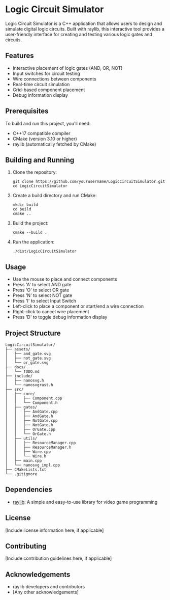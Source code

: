 # Logic Circuit Simulator

Logic Circuit Simulator is a C++ application that allows users to design and simulate digital logic circuits. Built with raylib, this interactive tool provides a user-friendly interface for creating and testing various logic gates and circuits.

## Features

- Interactive placement of logic gates (AND, OR, NOT)
- Input switches for circuit testing
- Wire connections between components
- Real-time circuit simulation
- Grid-based component placement
- Debug information display

## Prerequisites

To build and run this project, you'll need:

- C++17 compatible compiler
- CMake (version 3.10 or higher)
- raylib (automatically fetched by CMake)

## Building and Running

1. Clone the repository:
   ```
   git clone https://github.com/yourusername/LogicCircuitSimulator.git
   cd LogicCircuitSimulator
   ```

2. Create a build directory and run CMake:
   ```
   mkdir build
   cd build
   cmake ..
   ```

3. Build the project:
   ```
   cmake --build .
   ```

4. Run the application:
   ```
   ./dist/LogicCircuitSimulator
   ```

## Usage

- Use the mouse to place and connect components
- Press 'A' to select AND gate
- Press 'O' to select OR gate
- Press 'N' to select NOT gate
- Press 'I' to select Input Switch
- Left-click to place a component or start/end a wire connection
- Right-click to cancel wire placement
- Press 'D' to toggle debug information display

## Project Structure

```
LogicCircuitSimulator/
├── assets/
│   ├── and_gate.svg
│   ├── not_gate.svg
│   └── or_gate.svg
├── docs/
│   └── TODO.md
├── include/
│   ├── nanosvg.h
│   └── nanosvgrast.h
├── src/
│   ├── core/
│   │   ├── Component.cpp
│   │   └── Component.h
│   ├── gates/
│   │   ├── AndGate.cpp
│   │   ├── AndGate.h
│   │   ├── NotGate.cpp
│   │   ├── NotGate.h
│   │   ├── OrGate.cpp
│   │   └── OrGate.h
│   ├── utils/
│   │   ├── ResourceManager.cpp
│   │   ├── ResourceManager.h
│   │   ├── Wire.cpp
│   │   └── Wire.h
│   ├── main.cpp
│   └── nanosvg_impl.cpp
├── CMakeLists.txt
└── .gitignore
```

## Dependencies

- [raylib](https://www.raylib.com/): A simple and easy-to-use library for video game programming

## License

[Include license information here, if applicable]

## Contributing

[Include contribution guidelines here, if applicable]

## Acknowledgements

- raylib developers and contributors
- [Any other acknowledgements]